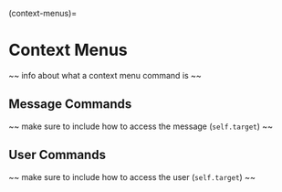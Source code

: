 (context-menus)=
# Context Menus

~~ info about what a context menu command is ~~

## Message Commands

~~ make sure to include how to access the message (`self.target`) ~~

## User Commands

~~ make sure to include how to access the user (`self.target`) ~~
